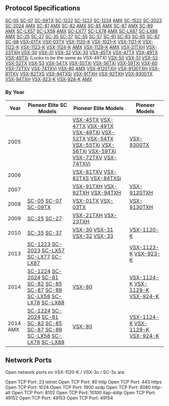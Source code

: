 ## Protocol Specifications

[SC-05](SC-05_RS232C.pdf)
[SC-07](SC-07_RS232C.pdf)
[SC-09TX](SC-09TX_RS232C.pdf)
[SC-1222](SC-1x22_SC-6x_VSX-1122-K_VSX-60_IP_RS232C.xls)
[SC-1223](SC-LXx7_SC-xx23_VSX-xx23-K_IP_RS232.xls)
[SC-1224](SC-xx24_SC-8x_SC-x8_SC-LXx8_VSX-80_VSX-xx24_VSX-1129_RS232C.xls) [AMX](SC-xx24_SC-8x_SC-x8_SC-LXx8_VSX-80_VSX-xx24_VSX-1129_RS232C_AMX.xls)
[SC-1522](SC-1x22_SC-6x_VSX-1122-K_VSX-60_IP_RS232C.xls)
[SC-2023](SC-LXx7_SC-xx23_VSX-xx23-K_IP_RS232.xls)
[SC-2024](SC-xx24_SC-8x_SC-x8_SC-LXx8_VSX-80_VSX-xx24_VSX-1129_RS232C.xls) [AMX](SC-xx24_SC-8x_SC-x8_SC-LXx8_VSX-80_VSX-xx24_VSX-1129_RS232C_AMX.xls)
[SC-81](SC-xx24_SC-8x_SC-x8_SC-LXx8_VSX-80_VSX-xx24_VSX-1129_RS232C.xls) [AMX](SC-xx24_SC-8x_SC-x8_SC-LXx8_VSX-80_VSX-xx24_VSX-1129_RS232C_AMX.xls)
[SC-82](SC-xx24_SC-8x_SC-x8_SC-LXx8_VSX-80_VSX-xx24_VSX-1129_RS232C.xls) [AMX](SC-xx24_SC-8x_SC-x8_SC-LXx8_VSX-80_VSX-xx24_VSX-1129_RS232C_AMX.xls)
[SC-85](SC-xx24_SC-8x_SC-x8_SC-LXx8_VSX-80_VSX-xx24_VSX-1129_RS232C.xls) [AMX](SC-xx24_SC-8x_SC-x8_SC-LXx8_VSX-80_VSX-xx24_VSX-1129_RS232C_AMX.xls)
[SC-87](SC-xx24_SC-8x_SC-x8_SC-LXx8_VSX-80_VSX-xx24_VSX-1129_RS232C.xls) [AMX](SC-xx24_SC-8x_SC-x8_SC-LXx8_VSX-80_VSX-xx24_VSX-1129_RS232C_AMX.xls)
[SC-89](SC-xx24_SC-8x_SC-x8_SC-LXx8_VSX-80_VSX-xx24_VSX-1129_RS232C.xls) [AMX](SC-xx24_SC-8x_SC-x8_SC-LXx8_VSX-80_VSX-xx24_VSX-1129_RS232C_AMX.xls)
[SC-LX57](SC-LXx7_SC-xx23_VSX-xx23-K_IP_RS232.xls)
[SC-LX58](SC-xx24_SC-8x_SC-x8_SC-LXx8_VSX-80_VSX-xx24_VSX-1129_RS232C.xls) [AMX](SC-xx24_SC-8x_SC-x8_SC-LXx8_VSX-80_VSX-xx24_VSX-1129_RS232C_AMX.xls)
[SC-LX77](SC-LXx7_SC-xx23_VSX-xx23-K_IP_RS232.xls)
[SC-LX78](SC-xx24_SC-8x_SC-x8_SC-LXx8_VSX-80_VSX-xx24_VSX-1129_RS232C.xls) [AMX](SC-xx24_SC-8x_SC-x8_SC-LXx8_VSX-80_VSX-xx24_VSX-1129_RS232C_AMX.xls)
[SC-LX87](SC-LXx7_SC-xx23_VSX-xx23-K_IP_RS232.xls)
[SC-LX88](SC-xx24_SC-8x_SC-x8_SC-LXx8_VSX-80_VSX-xx24_VSX-1129_RS232C.xls) [AMX](SC-xx24_SC-8x_SC-x8_SC-LXx8_VSX-80_VSX-xx24_VSX-1129_RS232C_AMX.xls)
[SC-25](SC-2x_VSX-2xTXH_RS232C.pdf)
[SC-27](SC-2x_VSX-2xTXH_RS232C.pdf)
[SC-35](SC-3x_VSX-1120-K_VSX_3x_IP_RS232C.pdf)
[SC-37](SC-3x_VSX-1120-K_VSX_3x_IP_RS232C.pdf)
[SC-55](SC-5x_VSX-1x21-K_VSX-5x_IP_RS232C.xls)
[SC-57](SC-5x_VSX-1x21-K_VSX-5x_IP_RS232C.xls)
[SC-61](SC-1x22_SC-6x_VSX-1122-K_VSX-60_IP_RS232C.xls)
[SC-63](SC-1x22_SC-6x_VSX-1122-K_VSX-60_IP_RS232C.xls)
[SC-65](SC-1x22_SC-6x_VSX-1122-K_VSX-60_IP_RS232C.xls)
[SC-67](SC-1x22_SC-6x_VSX-1122-K_VSX-60_IP_RS232C.xls)
[SC-68](SC-1x22_SC-6x_VSX-1122-K_VSX-60_IP_RS232C.xls)
[VSX-01TX](VSX-01TX_RS232C.pdf)
[VSX-03TX](VSX-03TX_RS232C.pdf)
[VSX-1120-K](SC-3x_VSX-1120-K_VSX_3x_IP_RS232C.pdf)
[VSX-1021-K](SC-5x_VSX-1x21-K_VSX-5x_IP_RS232C.xls)
[VSX-1121-K](SC-5x_VSX-1x21-K_VSX-5x_IP_RS232C.xls)
[VSX-1122-K](SC-1x22_SC-6x_VSX-1122-K_VSX-60_IP_RS232C.xls)
[VSX-1123-K](SC-LXx7_SC-xx23_VSX-xx23-K_IP_RS232.xls)
[VSX-1124-K](SC-xx24_SC-8x_SC-x8_SC-LXx8_VSX-80_VSX-xx24_VSX-1129_RS232C.xls) [AMX](SC-xx24_SC-8x_SC-x8_SC-LXx8_VSX-80_VSX-xx24_VSX-1129_RS232C_AMX.xls)
[VSX-1129-K](SC-xx24_SC-8x_SC-x8_SC-LXx8_VSX-80_VSX-xx24_VSX-1129_RS232C.xls) [AMX](SC-xx24_SC-8x_SC-x8_SC-LXx8_VSX-80_VSX-xx24_VSX-1129_RS232C_AMX.xls)
[VSX-21TXH](SC-2x_VSX-2xTXH_RS232C.pdf)
[VSX-23TXH](SC-2x_VSX-2xTXH_RS232C.pdf)
[VSX-30](SC-3x_VSX-1120-K_VSX_3x_IP_RS232C.pdf)
[VSX-31](SC-3x_VSX-1120-K_VSX_3x_IP_RS232C.pdf)
[VSX-32](SC-3x_VSX-1120-K_VSX_3x_IP_RS232C.pdf)
[VSX-33](SC-3x_VSX-1120-K_VSX_3x_IP_RS232C.pdf)
[VSX-45TX](VSX-45TX_RS232C.pdf)
[VSX-47TX](VSX-47TX_RS232C.pdf)
[VSX-49TX](VSX-49TX_RS232C.pdf)
[VSX-49TXi](VSX-49TXi_RS232C.pdf) (Looks to be the same as VSX-49TX)
[VSX-50](SC-5x_VSX-1x21-K_VSX-5x_IP_RS232C.xls)
[VSX-51](SC-5x_VSX-1x21-K_VSX-5x_IP_RS232C.xls)
[VSX-52](SC-5x_VSX-1x21-K_VSX-5x_IP_RS232C.xls)
[VSX-52TX](VSX-52TX_RS232C.pdf)
[VSX-53](SC-5x_VSX-1x21-K_VSX-5x_IP_RS232C.xls)
[VSX-54TX](VSX-54TX_RS232C.pdf)
[VSX-55TXi](VSX-55TXi_RS232C.pdf)
[VSX-56TXi](VSX-56TXi_RS232C.pdf)
[VSX-59TXi](VSX-59TXi_RS232C.pdf)
[VSX-60](SC-1x22_SC-6x_VSX-1122-K_VSX-60_IP_RS232C.xls)
[VSX-72TXV](VSX-72TXV_RS232C.pdf)
[VSX-74TXVi](VSX-74TXVi_RS232C.pdf)
[VSX-80](SC-xx24_SC-8x_SC-x8_SC-LXx8_VSX-80_VSX-xx24_VSX-1129_RS232C.xls) [AMX](SC-xx24_SC-8x_SC-x8_SC-LXx8_VSX-80_VSX-xx24_VSX-1129_RS232C_AMX.xls)
[VSX-9120TXH](VSX-9120TXH_RS232C.pdf)
[VSX-9130TXH](VSX-9130TXH_RS232C.pdf)
[VSX-81TXV](VSX-81TXV_RS232C.pdf)
[VSX-82TXS](VSX-81TXS_RS232C.pdf)
[VSX-84TXSi](VSX-81TXSi_RS232C.pdf)
[VSX-91TXH](VSX-91TXH_RS232C.pdf)
[VSX-92TXH](VSX-92TXH_RS232C.pdf)
[VSX-9300TX](VSX-9300TX_RS232C.pdf)
[VSX-94TXH](VSX-94TXH_RS232C.pdf)
[VSX-923-K](SC-LXx7_SC-xx23_VSX-xx23-K_IP_RS232.xls)
[VSX-924-K](SC-xx24_SC-8x_SC-x8_SC-LXx8_VSX-80_VSX-xx24_VSX-1129_RS232C.xls) [AMX](SC-xx24_SC-8x_SC-x8_SC-LXx8_VSX-80_VSX-xx24_VSX-1129_RS232C_AMX.xls)

### By Year

| Year | Pioneer Elite SC Models | Pioneer Elite Models | Pioneer Models |
| ---- | ----------------------- | -------------------- | -------------- |
| 2005 | | [VSX-45TX](VSX-45TX_RS232C.pdf) [VSX-47TX](VSX-47TX_RS232C.pdf) [VSX-49TX](VSX-49TX_RS232C.pdf) [VSX-49TXi](VSX-49TXi_RS232C.pdf) [VSX-52TX](VSX-52TX_RS232C.pdf) [VSX-54TX](VSX-54TX_RS232C.pdf) [VSX-55TXi](VSX-55TXi_RS232C.pdf) [VSX-56TXi](VSX-56TXi_RS232C.pdf) [VSX-59TXi](VSX-59TXi_RS232C.pdf) [VSX-72TXV](VSX-72TXV_RS232C.pdf) [VSX-74TXVi](VSX-74TXVi_RS232C.pdf) | [VSX-9300TX](VSX-9300TX_RS232C.pdf) |
| 2006 | | [VSX-81TXV](VSX-81TXV_RS232C.pdf) [VSX-82TXS](VSX-81TXS_RS232C.pdf) [VSX-84TXSi](VSX-81TXSi_RS232C.pdf) | |
| 2007 | | [VSX-91TXH](VSX-91TXH_RS232C.pdf) [VSX-92TXH](VSX-92TXH_RS232C.pdf) [VSX-94TXH](VSX-94TXH_RS232C.pdf) | [VSX-9120TXH](VSX-9120TXH_RS232C.pdf) |
| 2008 | [SC-05](SC-05_RS232C.pdf) [SC-07](SC-07_RS232C.pdf) [SC-09TX](SC-09TX_RS232C.pdf) | [VSX-01TX](VSX-01TX_RS232C.pdf) [VSX-03TX](VSX-03TX_RS232C.pdf) | [VSX-9130TXH](VSX-9130TXH_RS232C.pdf) |
| 2009 | [SC-25](SC-2x_VSX-2xTXH_RS232C.pdf) [SC-27](SC-2x_VSX-2xTXH_RS232C.pdf) | [VSX-21TXH](SC-2x_VSX-2xTXH_RS232C.pdf) [VSX-23TXH](SC-2x_VSX-2xTXH_RS232C.pdf) | |
| 2010 | [SC-35](SC-3x_VSX-1120-K_VSX_3x_IP_RS232C.pdf) [SC-37](SC-3x_VSX-1120-K_VSX_3x_IP_RS232C.pdf) | [VSX-30](SC-3x_VSX-1120-K_VSX_3x_IP_RS232C.pdf) [VSX-31](SC-3x_VSX-1120-K_VSX_3x_IP_RS232C.pdf) [VSX-32](SC-3x_VSX-1120-K_VSX_3x_IP_RS232C.pdf) [VSX-33](SC-3x_VSX-1120-K_VSX_3x_IP_RS232C.pdf) | [VSX-1120-K](SC-3x_VSX-1120-K_VSX_3x_IP_RS232C.pdf) |
| 2013 | [SC-1223](SC-LXx7_SC-xx23_VSX-xx23-K_IP_RS232.xls) [SC-2023](SC-LXx7_SC-xx23_VSX-xx23-K_IP_RS232.xls) [SC-LX57](SC-LXx7_SC-xx23_VSX-xx23-K_IP_RS232.xls) [SC-LX77](SC-LXx7_SC-xx23_VSX-xx23-K_IP_RS232.xls) [SC-LX87](SC-LXx7_SC-xx23_VSX-xx23-K_IP_RS232.xls) | | [VSX-1123-K](SC-LXx7_SC-xx23_VSX-xx23-K_IP_RS232.xls) [VSX-923-K](SC-LXx7_SC-xx23_VSX-xx23-K_IP_RS232.xls) |
| 2014 | [SC-1224](SC-xx24_SC-8x_SC-x8_SC-LXx8_VSX-80_VSX-xx24_VSX-1129_RS232C.xls) [SC-2024](SC-xx24_SC-8x_SC-x8_SC-LXx8_VSX-80_VSX-xx24_VSX-1129_RS232C.xls) [SC-81](SC-xx24_SC-8x_SC-x8_SC-LXx8_VSX-80_VSX-xx24_VSX-1129_RS232C.xls) [SC-82](SC-xx24_SC-8x_SC-x8_SC-LXx8_VSX-80_VSX-xx24_VSX-1129_RS232C.xls) [SC-85](SC-xx24_SC-8x_SC-x8_SC-LXx8_VSX-80_VSX-xx24_VSX-1129_RS232C.xls) [SC-87](SC-xx24_SC-8x_SC-x8_SC-LXx8_VSX-80_VSX-xx24_VSX-1129_RS232C.xls) [SC-89](SC-xx24_SC-8x_SC-x8_SC-LXx8_VSX-80_VSX-xx24_VSX-1129_RS232C.xls) [SC-LX58](SC-xx24_SC-8x_SC-x8_SC-LXx8_VSX-80_VSX-xx24_VSX-1129_RS232C.xls) [SC-LX78](SC-xx24_SC-8x_SC-x8_SC-LXx8_VSX-80_VSX-xx24_VSX-1129_RS232C.xls) [SC-LX88](SC-xx24_SC-8x_SC-x8_SC-LXx8_VSX-80_VSX-xx24_VSX-1129_RS232C.xls) | [VSX-80](SC-xx24_SC-8x_SC-x8_SC-LXx8_VSX-80_VSX-xx24_VSX-1129_RS232C.xls) | [VSX-1124-K](SC-xx24_SC-8x_SC-x8_SC-LXx8_VSX-80_VSX-xx24_VSX-1129_RS232C.xls) [VSX-1129-K](SC-xx24_SC-8x_SC-x8_SC-LXx8_VSX-80_VSX-xx24_VSX-1129_RS232C.xls) [VSX-924-K](SC-xx24_SC-8x_SC-x8_SC-LXx8_VSX-80_VSX-xx24_VSX-1129_RS232C.xls) |
| 2014 AMX | [SC-1224](SC-xx24_SC-8x_SC-x8_SC-LXx8_VSX-80_VSX-xx24_VSX-1129_RS232C_AMX.xls) [SC-2024](SC-xx24_SC-8x_SC-x8_SC-LXx8_VSX-80_VSX-xx24_VSX-1129_RS232C_AMX.xls) [SC-81](SC-xx24_SC-8x_SC-x8_SC-LXx8_VSX-80_VSX-xx24_VSX-1129_RS232C_AMX.xls) [SC-82](SC-xx24_SC-8x_SC-x8_SC-LXx8_VSX-80_VSX-xx24_VSX-1129_RS232C_AMX.xls) [SC-85](SC-xx24_SC-8x_SC-x8_SC-LXx8_VSX-80_VSX-xx24_VSX-1129_RS232C_AMX.xls) [SC-87](SC-xx24_SC-8x_SC-x8_SC-LXx8_VSX-80_VSX-xx24_VSX-1129_RS232C_AMX.xls) [SC-89](SC-xx24_SC-8x_SC-x8_SC-LXx8_VSX-80_VSX-xx24_VSX-1129_RS232C_AMX.xls) [SC-LX58](SC-xx24_SC-8x_SC-x8_SC-LXx8_VSX-80_VSX-xx24_VSX-1129_RS232C_AMX.xls) [SC-LX78](SC-xx24_SC-8x_SC-x8_SC-LXx8_VSX-80_VSX-xx24_VSX-1129_RS232C_AMX.xls) [SC-LX88](SC-xx24_SC-8x_SC-x8_SC-LXx8_VSX-80_VSX-xx24_VSX-1129_RS232C_AMX.xls) | [VSX-80](SC-xx24_SC-8x_SC-x8_SC-LXx8_VSX-80_VSX-xx24_VSX-1129_RS232C_AMX.xls) | [VSX-1124-K](SC-xx24_SC-8x_SC-x8_SC-LXx8_VSX-80_VSX-xx24_VSX-1129_RS232C_AMX.xls) [VSX-1129-K](SC-xx24_SC-8x_SC-x8_SC-LXx8_VSX-80_VSX-xx24_VSX-1129_RS232C_AMX.xls) [VSX-924-K](SC-xx24_SC-8x_SC-x8_SC-LXx8_VSX-80_VSX-xx24_VSX-1129_RS232C_AMX.xls) |

## Network Ports

Open network ports on VSX-1120-K / VSX-3x / SC-3x are:

Open TCP Port: 23 telnet
Open TCP Port: 80 http
Open TCP Port: 443 https
Open TCP Port: 1024
Open TCP Port: 1900 ssdp
Open TCP Port: 8080 http-alt
Open TCP Port: 8102
Open TCP Port: 10100 itap-ddtp
Open TCP Port: 49152
Open TCP Port: 49153
Open TCP Port: 49154
